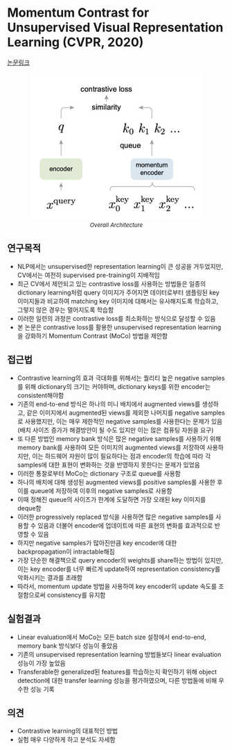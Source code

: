 # Momentum Contrast for Unsupervised Visual Representation Learning (CVPR, 2020)

[논문링크](https://openaccess.thecvf.com/content_CVPR_2020/html/He_Momentum_Contrast_for_Unsupervised_Visual_Representation_Learning_CVPR_2020_paper.html)

<p align="center">
    <img width="400" alt='fig1' src="./img/01_11_01.png?raw=true"></br>
    <em><font size=2>Overall Architecture</font></em>
</p>

## 연구목적
- NLP에서는 unsupervised한 representation learning이 큰 성공을 거두었지만, CV에서는 여전히 supervised pre-training이 지배적임
- 최근 CV에서 제안되고 있는 contrastive loss를 사용하는 방법들은 일종의 dictionary learning처럼 query 이미지가 주어지면 데이터로부터 샘플링된 key 이미지들과 비교하여 matching key 이미지에 대해서는 유사해지도록 학습하고, 그렇지 않은 경우는 멀어지도록 학습함
- 이러한 일련의 과정은 contrastive loss를 최소화하는 방식으로 달성할 수 있음
- 본 논문은 contrastive loss를 활용한 unsupervised representation learning을 강화하기 Momentum Contrast (MoCo) 방법을 제안함
  
## 접근법
- Contrastive learning의 효과 극대화를 위해서는 퀄리티 높은 negative samples를 위해 dictionary의 크기는 커야하며, dictionary keys를 위한 encoder는 consistent해야함
- 기존의 end-to-end 방식은 하나의 미니 배치에서 augmented views를 생성하고, 같은 이미지에서 augmented된 views를 제외한 나머지를 negative samples로 사용했지만, 이는 매우 제한적인 negative samples를 사용한다는 문제가 있음 (배치 사이즈 증가가 해결방안이 될 수도 있지만 이는 많은 컴퓨팅 자원을 요구)
- 또 다른 방법인 memory bank 방식은 많은 negative samples를 사용하기 위해 memory bank를 사용하여 모든 이미지의 augmented views를 저장하여 사용하지만, 이는 하드웨어 자원이 많이 필요하다는 점과 encoder의 학습에 따라 각 samples에 대한 표현이 변화하는 것을 반영하지 못한다는 문제가 있었음
- 이러한 통찰로부터 MoCo는 dictionary 구조로 queue를 사용함
- 하나의 배치에 대해 생성된 augmented views를 positive samples롤 사용한 후 이를 queue에 저장하여 이후의 negative samples로 사용함
- 이때 정해진 queue의 사이즈가 한계에 도달하면 가장 오래된 key 이미지를 deque함
- 이러한 progressively replaced 방식을 사용하면 많은 negative samples를 사용할 수 있음과 더불어 encoder에 업데이트에 따른 표현의 변화를 효과적으로 반영할 수 있음
- 하지만 negative samples가 많아진만큼 key encoder에 대한 backpropagation이 intractable해짐
- 가장 단순한 해결책으로 query encoder의 weights를 share하는 방법이 있지만, 이는 key encoder를 너무 빠르게 update하여 representation consistency를 악화시키는 결과를 초래함
- 따라서, momentum update 방법을 사용하여 key encoder의 update 속도를 조절함으로써 consistency를 유지함

## 실험결과
- Linear evaluation에서 MoCo는 모든 batch size 설정에서 end-to-end, memory bank 방식보다 성능이 좋았음
- 기존의 unsupervised representation learning 방법들보다 linear evaluation 성능이 가장 높았음
- Transferable한 generalized된 features를 학습하는지 확인하기 위해 object detection에 대한 transfer learning 성능을 평가하였으며, 다른 방법들에 비해 우수한 성능 기록

## 의견
- Contrastive learning의 대표적인 방법
- 실험 매우 다양하게 하고 분석도 자세함